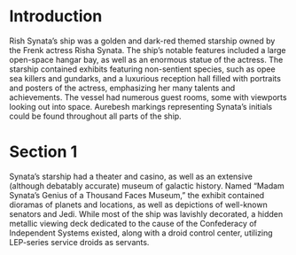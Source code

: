# Introduction

Rish Synata’s ship was a golden and dark-red themed starship owned by the Frenk actress Risha Synata.
The ship’s notable features included a large open-space hangar bay, as well as an enormous statue of the actress.
The starship contained exhibits featuring non-sentient species, such as opee sea killers and gundarks, and a luxurious reception hall filled with portraits and posters of the actress, emphasizing her many talents and achievements.
The vessel had numerous guest rooms, some with viewports looking out into space.
Aurebesh markings representing Synata’s initials could be found throughout all parts of the ship.

# Section 1

Synata’s starship had a theater and casino, as well as an extensive (although debatably accurate) museum of galactic history.
Named “Madam Synata’s Genius of a Thousand Faces Museum,” the exhibit contained dioramas of planets and locations, as well as depictions of well-known senators and Jedi.
While most of the ship was lavishly decorated, a hidden metallic viewing deck dedicated to the cause of the Confederacy of Independent Systems existed, along with a droid control center, utilizing LEP-series service droids as servants.
